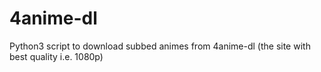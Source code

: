 # 4anime-dl
Python3 script to download subbed animes from 4anime-dl (the site with best quality i.e. 1080p)
